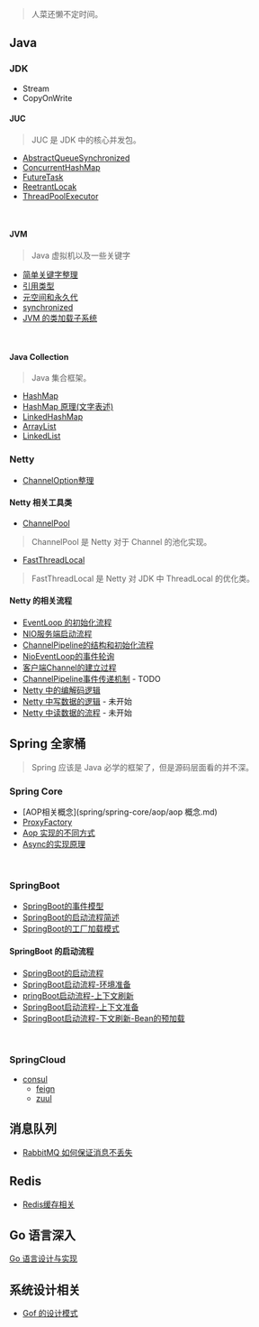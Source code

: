 > 人菜还懒不定时间。

## Java

### JDK

- Stream
- CopyOnWrite

#### JUC

> JUC 是 JDK 中的核心并发包。

- [AbstractQueueSynchronized](java/jdk/java并发包/AbstractQueuedSynchronizer.md)
- [ConcurrentHashMap](java/jdk/java并发包/ConcurrentHashMap(1.8).md)
- [FutureTask](java/jdk/java并发包/FutureTask.md)
- [ReetrantLocak](java/jdk/java并发包/ReetrantLock.md)
- [ThreadPoolExecutor](java/jdk/java并发包/ThreadPoolExecutor.md)



<br>

#### JVM

> Java 虚拟机以及一些关键字

- [简单关键字整理](java/jvm/关键字.md)
- [引用类型](java/jvm/引用类型.md)
- [元空间和永久代](java/jvm/元空间和永久代.md)
- [synchronized](java/jvm/synchronized.md)
- [JVM 的类加载子系统](java/jvm/JVM的类加载子系统.md)



<br>

#### Java Collection

> Java 集合框架。

- [HashMap](java/jdk/java集合框架/HashMap源码阅读.md)
- [HashMap 原理(文字表述)](java/jdk/java集合框架/HashMap.md)
- [LinkedHashMap](java/jdk/java集合框架/LinkedHashMap源码阅读.md)
- [ArrayList](java/jdk/java集合框架/ArrayList.md)
- [LinkedList](java/jdk/java集合框架/LinkedList源码阅读.md)

### Netty

- [ChannelOption整理](netty/ChannelOption整理.md)

#### Netty 相关工具类

- [ChannelPool](netty/util/ChannelPool.md)

> ChannelPool 是 Netty 对于 Channel 的池化实现。

- [FastThreadLocal](netty/util/FastThreadLocal.md)

> FastThreadLocal 是 Netty 对 JDK 中 ThreadLocal 的优化类。

#### Netty 的相关流程

- [EventLoop 的初始化流程](netty/netty逻辑流程/EventLoop的初始化.md)
- [NIO服务端启动流程](netty/netty逻辑流程/NIO服务端启动流程.md)
- [ChannelPipeline的结构和初始化流程](netty/netty逻辑流程/ChannelPipeline的结构和初始化流程.md)
- [NioEventLoop的事件轮询](netty/netty逻辑流程/NioEventLoop的事件轮询.md)
- [客户端Channel的建立过程](netty/netty逻辑流程/客户端Channel的建立过程.md)
- [ChannelPipeline事件传递机制](netty/netty逻辑流程/ChannelPipeline事件传递机制.md) - TODO
- [Netty 中的编解码逻辑](netty/netty逻辑流程/Netty中的编解码逻辑.md)
- [Netty 中写数据的逻辑](netty/netty逻辑流程/Netty中写数据的逻辑.md) - 未开始
- [Netty 中读数据的流程](netty/netty逻辑流程/Netty中读数据的流程.md) - 未开始

## Spring 全家桶
 > Spring 应该是 Java 必学的框架了，但是源码层面看的并不深。

### Spring Core

- [AOP相关概念](spring/spring-core/aop/aop 概念.md)
- [ProxyFactory](spring/spring-core/aop/ProxyFactory.md)
- [Aop 实现的不同方式](spring/spring-core/aop/Aop实现的不同方式.md)
- [Async的实现原理](spring/spring-core/module/async.md)

<br>

### SpringBoot

- [SpringBoot的事件模型](spring/spring-boot/SpringBoot的事件模型.md)
- [SpringBoot的启动流程简述](spring/spring-boot/springboot的启动流程简述.md)
- [SpringBoot的工厂加载模式](spring/spring-boot/SpringBoot的工厂加载模式.md)

#### SpringBoot 的启动流程

- [SpringBoot的启动流程](spring/spring-boot/SpringBoot启动过程/SpringBoot的启动流程.md)
- [SpringBoot启动流程-环境准备](spring/spring-boot/SpringBoot启动过程/SpringBoot启动流程-环境准备.md)
- [pringBoot启动流程-上下文刷新](spring/spring-boot/SpringBoot启动过程/SpringBoot启动流程-上下文刷新.md)
- [SpringBoot启动流程-上下文准备](spring/spring-boot/SpringBoot启动过程/SpringBoot启动流程-上下文准备.md)
- [SpringBoot启动流程-下文刷新-Bean的预加载](spring/spring-boot/SpringBoot启动过程/SpringBoot启动流程-下文刷新-Bean的预加载.md)

<br>

### SpringCloud

 - [consul](spring/spring-cloud/consul.md) 
   - [feign](spring/spring-cloud/feign.md)
   - [zuul](spring/spring-cloud/zuul.md)


## 消息队列

- [RabbitMQ 如何保证消息不丢失](消息队列/RabbitMQ如何保证消息不丢失.md)

## Redis

- [Redis缓存相关](redis/Redis缓存相关.md)

## Go 语言深入

[Go 语言设计与实现](https://draveness.me/golang/)



## 系统设计相关

- [Gof 的设计模式](系统设计/23种基本设计模式.md)
